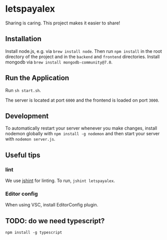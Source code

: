 # letspayalex

Sharing is caring. This project makes it easier to share!

## Installation

Install node.js, e.g. via `brew install node`. Then run `npm install` in the root directory of the project and in the `backend` and `frontend` directories. Install mongodb via `brew install mongodb-community@7.0`.

## Run the Application

Run `sh start.sh`.

The server is located at port `6000` and the frontend is loaded on port `3000`.

## Development

To automatically restart your server whenever you make changes, install nodemon globally with `npm install -g nodemon` and then start your server with `nodemon server.js`.

## Useful tips

### lint

We use [jshint](https://jshint.com/install/) for linting. To run, `jshint letspayalex`.

### Editor config

When using VSC, install EditorConfig plugin.

## TODO: do we need typescript?

`npm install -g typescript`
